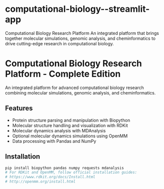 # computational-biology--streamlit-app
Computational Biology Research Platform An integrated platform that brings together molecular simulations, genomic analysis, and cheminformatics to drive cutting-edge research in computational biology.
# Computational Biology Research Platform - Complete Edition

An integrated platform for advanced computational biology research combining molecular simulations, genomic analysis, and cheminformatics.

## Features

- Protein structure parsing and manipulation with Biopython
- Molecular structure handling and visualization with RDKit
- Molecular dynamics analysis with MDAnalysis
- Optional molecular dynamics simulations using OpenMM
- Data processing with Pandas and NumPy

## Installation

```bash
pip install biopython pandas numpy requests mdanalysis
# For RDKit and OpenMM, follow official installation guides:
# https://www.rdkit.org/docs/Install.html
# http://openmm.org/install.html
